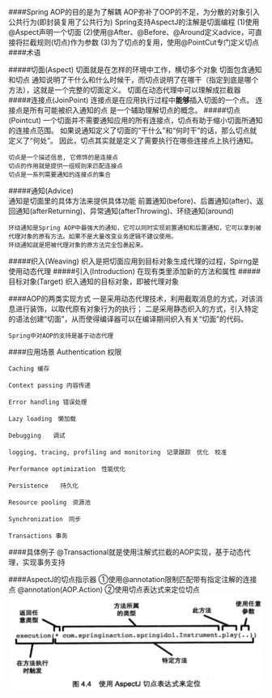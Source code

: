 ####Spring AOP的目的是为了解耦
    AOP弥补了OOP的不足，为分散的对象引入公共行为(即封装复用了公共行为)
    Spring支持AspectJ的注解是切面编程
    (1)使用@Aspect声明一个切面
    (2)使用@After、@Before、@Around定义advice，可直接将拦截规则(切点)作为参数
    (3)为了切点的复用，使用@PointCut专门定义切点
####术语

#####切面(Aspect)
    切面就是在怎样的环境中工作，横切多个对象
    切面包含通知和切点
    通知说明了干什么和什么时候干，而切点说明了在哪干（指定到底是哪个方法），这就是一个完整的切面定义。
    切面在动态代理中可以理解成拦截器
#####连接点(JoinPoint)
    连接点是在应用执行过程中**能够**插入切面的一个点。
    连接点是所有可能被织入通知的点
    是一个辅助理解切点的概念。
#####切点(Pointcut)
    一个切面并不需要通知应用的所有连接点，切点有助于缩小切面所通知的连接点范围。
    如果说通知定义了切面的“干什么”和“何时干”的话，那么切点就定义了“何处”。
    因此，切点其实就是定义了需要执行在哪些连接点上执行通知。
    
    切点是一个描述信息, 它修饰的是连接点
    切点的作用就是提供一组规则来匹配连接点
    切点是一系列需要通知的连接点的集合
#####通知(Advice)    
    通知是切面里的具体方法来提供具体功能
    前置通知(before)、后置通知(after)、返回通知(afterReturning)、异常通知(afterThrowing)、环绕通知(around)
    
    环绕通知是Spring AOP中最强大的通知，它可以同时实现前置通知和后置通知，它可以拿到被代理对象的原有方法。如果不是大量改变业务逻辑不建议使用。
    环绕通知就是把被代理对象的原方法完全包裹起来。
#####织入(Weaving)
    织入是把切面应用到目标对象生成代理的过程，Spirng是使用动态代理
#####引入(Introduction)
    在现有类里添加新的方法和属性
#####目标对象(Target)
    织入通知的目标对象，即被代理对象
    
####AOP的两类实现方式
    一是采用动态代理技术，利用截取消息的方式，对该消息进行装饰，以取代原有对象行为的执行；
    二是采用静态织入的方式，引入特定的语法创建“切面”，从而使得编译器可以在编译期间织入有关“切面”的代码。
    
    Spring中对AOP的支持是基于动态代理
    
####应用场景
    Authentication 权限
    
    Caching 缓存
    
    Context passing 内容传递
    
    Error handling 错误处理
    
    Lazy loading　懒加载
    
    Debugging　　调试
    
    logging, tracing, profiling and monitoring　记录跟踪　优化　校准
    
    Performance optimization　性能优化
    
    Persistence　　持久化
    
    Resource pooling　资源池
    
    Synchronization　同步
    
    Transactions 事务
####具体例子
    @Transactional就是使用注解式拦截的AOP实现，基于动态代理，实现事务支持
    
####AspectJ的切点指示器
    ①使用@annotation限制匹配带有指定注解的连接点
        @annotation(AOP.Action)
    ②使用切点表达式来定位切点
![](AspectJ切点表达式.png)
    